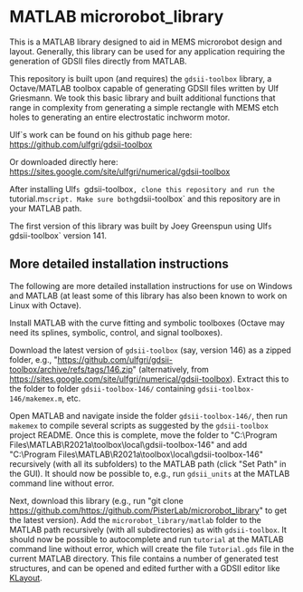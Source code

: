 # MATLAB microrobot_library

This is a MATLAB library designed to aid in MEMS microrobot design and layout. Generally, this library can be used for any application requiring the generation of GDSII files directly from MATLAB.  

This repository is built upon (and requires) the `gdsii-toolbox` library, a Octave/MATLAB toolbox capable of generating GDSII files written by Ulf Griesmann. We took this basic library and built additional functions that range in complexity from generating a simple rectangle with MEMS etch holes to generating an entire electrostatic inchworm motor. 

Ulf`s work can be found on his github page here: https://github.com/ulfgri/gdsii-toolbox

Or downloaded directly here: https://sites.google.com/site/ulfgri/numerical/gdsii-toolbox

After installing Ulf`s `gdsii-toolbox`, clone this repository and run the `tutorial.m` script. Make sure both `gdsii-toolbox` and this repository are in your MATLAB path.   

The first version of this library was built by Joey Greenspun using Ulf`s `gdsii-toolbox` version 141. 

## More detailed installation instructions

The following are more detailed installation instructions for use on Windows and MATLAB (at least some of this library has also been known to work on Linux with Octave).

Install MATLAB with the curve fitting and symbolic toolboxes (Octave may need its splines, symbolic, control, and signal toolboxes).

Download the latest version of `gdsii-toolbox` (say, version 146) as a zipped folder, e.g., "https://github.com/ulfgri/gdsii-toolbox/archive/refs/tags/146.zip" (alternatively, from https://sites.google.com/site/ulfgri/numerical/gdsii-toolbox). Extract this to the folder to folder `gdsii-toolbox-146/` containing `gdsii-toolbox-146/makemex.m`, etc.

Open MATLAB and navigate inside the folder `gdsii-toolbox-146/`, then run `makemex` to compile several scripts as suggested by the `gdsii-toolbox` project README. Once this is complete, move the folder to "C:\Program Files\MATLAB\R2021a\toolbox\local\gdsii-toolbox-146" and add "C:\Program Files\MATLAB\R2021a\toolbox\local\gdsii-toolbox-146" recursively (with all its subfolders) to the MATLAB path (click "Set Path" in the GUI). It should now be possible to, e.g., run `gdsii_units` at the MATLAB command line without error.

Next, download this library (e.g., run "git clone https://github.com/https://github.com/PisterLab/microrobot_library" to get the latest version). Add the `microrobot_library/matlab` folder to the MATLAB path recursively (with all subdirectories) as with `gdsii-toolbox`. It should now be possible to autocomplete and run `tutorial` at the MATLAB command line without error, which will create the file `Tutorial.gds` file in the current MATLAB directory. This file contains a number of generated test structures, and can be opened and edited further with a GDSII editor like [KLayout](https://klayout.de/).
